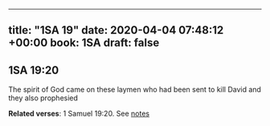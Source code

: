 
---
title: "1SA 19"
date: 2020-04-04 07:48:12 +00:00
book: 1SA
draft: false
---

## 1SA 19:20

The spirit of God came on these laymen who had been sent to kill David and they also prophesied

**Related verses**: 1 Samuel 19:20. See [notes](https://my.bible.com/notes/3400158608439894574)

